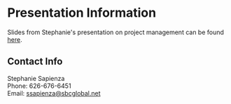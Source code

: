 # Presentation Information

Slides from Stephanie's presentation on project management can be found [here](https://drive.google.com/open?id=0Bwm23BLk__-NSTlkbzNnTGh1Zkk).

## Contact Info

Stephanie Sapienza  
Phone: 626-676-6451  
Email: ssapienza@sbcglobal.net